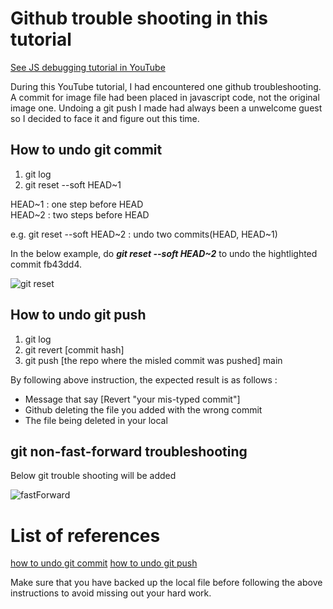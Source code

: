 # Github trouble shooting in this tutorial

[See JS debugging tutorial in YouTube](https://www.youtube.com/watchv=eGpCdJ8DDaM&t=81s)

During this YouTube tutorial, I had encountered one github troubleshooting. A commit for image file had been placed in javascript code, not the original image one. Undoing a git push I made had always been a unwelcome guest so I decided to face it and figure out this time.



## How to undo git commit
<ol>
  <li>git log</li>
  <li>git reset --soft HEAD~1</li>
</ol>

HEAD~1 : one step before HEAD  
HEAD~2 : two steps before HEAD  
  
e.g. git reset --soft HEAD~2  : undo two commits(HEAD, HEAD~1)  


In the below example, do __*git reset --soft HEAD~2*__ to undo the hightlighted commit fb43dd4.  
  
![git reset](https://user-images.githubusercontent.com/83855174/137629565-f74687a9-c5be-40aa-8c0c-f7875b750270.png)


## How to undo git push 
<ol>
<li>git log</li>
<li>git revert [commit hash]</li>
<li>git push [the repo where the misled commit was pushed] main</li>
</ol>

By following above instruction, the expected result is as follows : 
<ul>
<li>Message that say [Revert "your mis-typed commit"] </li>
<li>Github deleting the file you added with the wrong commit</li>
<li>The file being deleted in your local</li>
</ul>


## git non-fast-forward troubleshooting
Below git trouble shooting will be added  


![fastForward](https://user-images.githubusercontent.com/83855174/137629035-4a47b69b-a9fa-4118-9de2-168950ac79e1.png)


# List of references
[how to undo git commit](https://devconnected.com/how-to-undo-last-git-commit/)
[how to undo git push](https://stackoverflow.com/questions/37606168/how-to-undo-a-git-push)


Make sure that you have backed up the local file before following the above instructions to avoid missing out your hard work. 
